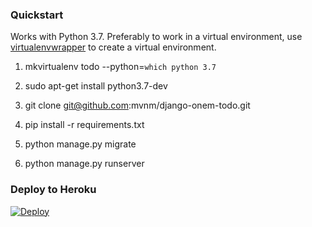 ### Quickstart

Works with Python 3.7. Preferably to work in a virtual environment, use [virtualenvwrapper](https://virtualenvwrapper.readthedocs.io) to create a virtual environment.

1. mkvirtualenv todo --python=`which python 3.7`
2. sudo apt-get install python3.7-dev

1. git clone git@github.com:mvnm/django-onem-todo.git
2. pip install -r requirements.txt
3. python manage.py migrate
4. python manage.py runserver

### Deploy to Heroku

[![Deploy](https://www.herokucdn.com/deploy/button.svg)](https://heroku.com/deploy)

